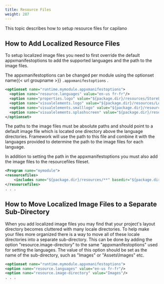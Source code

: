 ```yaml
---
title: Resource Files
weight: 287
---
```


This topic describes how to setup resource files for capilano

<a name="sections"></a>
## How to Add Localized Resource Files ##

To setup localized image files you need to first override the default appxmanifestoptions to add the supported languages and the path to the image files.

The appxmanifestoptions can be changed per module using the optionset name{{< url groupname >}} `.appxmanifestoptions` .


```xml
<optionset name="runtime.mymodule.appxmanifestoptions">
  <option name="resource.languages" value="en-us fr-fr"/>
  <option name="properties.logo" value="${package.dir}/resources/StoreLogo.png"/>
  <option name="visualelements.logo" value="${package.dir}/resources/Logo.png"/>
  <option name="visualelements.smalllogo" value="${package.dir}/resources/SmallLogo.png"/>
  <option name="visualelements.splashscreen" value="${package.dir}/resources/SplashScreen.png"/>
</optionset>
```
The paths to the image files must be absolute paths and should point to a default image file which is located one directory above the language directories.
Framework will use the path to this file and combine it with the languages provided to determine the path to the image files for each language.

In addition to setting the path in the appxmanifestoptions you must also add the image files to the resourcefiles fileset.


```xml
<Program name="mymodule">
<resourcefiles>
    <includes name="${package.dir}/resources/**" basedir="${package.dir}/resources/"/>
</resourcefiles>
. . .
```
<a name="sections"></a>
## How to Move Localized Image Files to a Separate Sub-Directory ##

When you add localized image files you may find that your project&#39;s layout directory becomes cluttered with many locale directories.
To help make your files more organized there is a way to move all of these locale directories into a separate sub-directory.
This can be done by adding the option &quot;resource.image-directory&quot; to the same &quot;appxmanifestoptions&quot; used for setting the languages.
The value of this option should be set as the name of the sub-directory, such as &quot;Images&quot; or &quot;Assets\Images&quot; etc.


```xml
<optionset name="runtime.mymodule.appxmanifestoptions">
<option name="resource.languages" value="en-us fr-fr"/>
<option name="resource.image-directory" value="Images"/>
. . .
```
